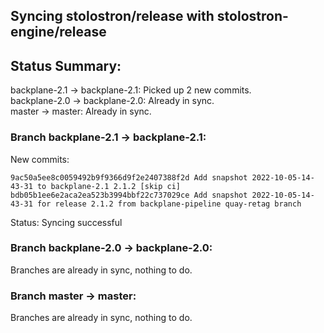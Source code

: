 ## Syncing stolostron/release with stolostron-engine/release

## Status Summary:

backplane-2.1 -> backplane-2.1: Picked up 2 new commits.  
backplane-2.0 -> backplane-2.0: Already in sync.  
master -> master: Already in sync.  

### Branch backplane-2.1 -> backplane-2.1:

New commits:

```
9ac50a5ee8c0059492b9f9366d9f2e2407388f2d Add snapshot 2022-10-05-14-43-31 to backplane-2.1 2.1.2 [skip ci]
bdb05b1ee6e2aca2ea523b3994bbf22c737029ce Add snapshot 2022-10-05-14-43-31 for release 2.1.2 from backplane-pipeline quay-retag branch
```

Status: Syncing successful

### Branch backplane-2.0 -> backplane-2.0:

Branches are already in sync, nothing to do.

### Branch master -> master:

Branches are already in sync, nothing to do.
